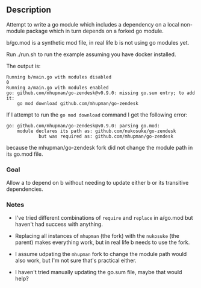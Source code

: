 ## Description
Attempt to write a go module which includes a dependency on a local non-module package which in turn depends on a forked go module.

b/go.mod is a synthetic mod file, in real life b is not using go modules yet.

Run ./run.sh to run the example assuming you have docker installed. 

The output is:
```
Running b/main.go with modules disabled
0
Running a/main.go with modules enabled
go: github.com/mhupman/go-zendesk@v0.9.0: missing go.sum entry; to add it:
	go mod download github.com/mhupman/go-zendesk
```

If I attempt to run the `go mod download` command I get the following error:
```
go: github.com/mhupman/go-zendesk@v0.9.0: parsing go.mod:
	module declares its path as: github.com/nukosuke/go-zendesk
	        but was required as: github.com/mhupman/go-zendesk
```
because the mhupman/go-zendesk fork did not change the module path in its go.mod file.

### Goal
Allow a to depend on b without needing to update either b or its transitive dependencies.

### Notes
* I've tried different combinations of `require` and `replace` in a/go.mod but haven't had success with anything.

* Replacing all instances of `mhupman` (the fork) with the `nukosuke` (the parent) makes everything work, but in real life b needs to use the fork.

* I assume udpating the `mhupman` fork to change the module path would also work, but I'm not sure that's practical either.

* I haven't tried manually updating the go.sum file, maybe that would help?

